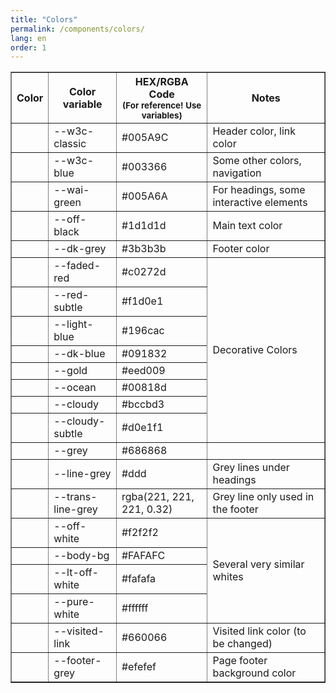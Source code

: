 ```yaml
---
title: "Colors"
permalink: /components/colors/
lang: en
order: 1
---
```


<table border>
  <thead>
    <tr>
      <th>Color</th>
      <th>Color variable</th>
      <th>HEX/RGBA Code<br><small>(For reference! Use variables)</small></th>
      <th>Notes</th>
    </tr>
  </thead>
  <tbody>
    <tr><td style="background-color: var(--w3c-classic)"></td><td>--w3c-classic</td><td>#005A9C</td><td>Header color, link color</td></tr>
    <tr><td style="background-color: var(--w3c-blue)"></td><td>--w3c-blue</td><td>#003366</td><td>Some other colors, navigation</td></tr>
    <tr><td style="background-color: var(--wai-green)"></td><td>--wai-green</td><td>#005A6A</td><td>For headings, some interactive elements</td></tr>
    <tr><td style="background-color: var(--off-black);"></td><td>--off-black</td><td>#1d1d1d</td><td>Main text color</td></tr>
    <tr><td style="background-color: var(--dk-grey)"></td><td>--dk-grey</td><td>#3b3b3b</td><td>Footer color</td></tr>
    <tr><td style="background-color: var(--faded-red);"></td><td>--faded-red</td><td>#c0272d</td><td rowspan="8">Decorative Colors</td></tr>
    <tr><td style="background-color: var(--red-subtle);"></td><td>--red-subtle</td><td>#f1d0e1</td></tr>
    <tr><td style="background-color: var(--light-blue);"></td><td>--light-blue</td><td>#196cac</td></tr>
    <tr><td style="background-color: var(--dk-blue);"></td><td>--dk-blue</td><td>#091832</td></tr>
    <tr><td style="background-color: var(--gold);"></td><td>--gold</td><td>#eed009</td></tr>
    <tr><td style="background-color: var(--ocean);"></td><td>--ocean</td><td>#00818d</td></tr>
    <tr><td style="background-color: var(--cloudy);"></td><td>--cloudy</td><td>#bccbd3</td></tr>
    <tr><td style="background-color: var(--cloudy-subtle);"></td><td>--cloudy-subtle</td><td>#d0e1f1</td></tr>
    <tr><td style="background-color: var(--grey);"></td><td>--grey</td><td>#686868</td><td></td></tr>
    <tr><td style="background-color: var(--line-grey);"></td><td>--line-grey</td><td>#ddd</td><td> Grey lines under headings</td></tr>
    <tr><td style="background-color: var(--trans-line-grey);"></td><td>--trans-line-grey</td><td>rgba(221, 221, 221, 0.32)</td><td>Grey line only used in the footer</td></tr>
    <tr><td style="background-color: var(--off-white);"></td><td>--off-white</td><td>#f2f2f2</td><td rowspan="4">Several very similar whites</td></tr>
    <tr><td style="background-color: var(--body-bg);"></td><td>--body-bg</td><td>#FAFAFC</td></tr>
    <tr><td style="background-color: var(--lt-off-white);"></td><td>--lt-off-white</td><td>#fafafa</td></tr>
    <tr><td style="background-color: var(--pure-white);"></td><td>--pure-white</td><td>#ffffff</td></tr>
    <tr><td style="background-color: var(--visited-link);"></td><td>--visited-link</td><td>#660066</td><td>Visited link color (to be changed)</td></tr>
    <tr><td style="background-color: var(--footer-grey);"></td><td>--footer-grey</td><td>#efefef</td><td>Page footer background color</td></tr>
  </tbody>
</table>
